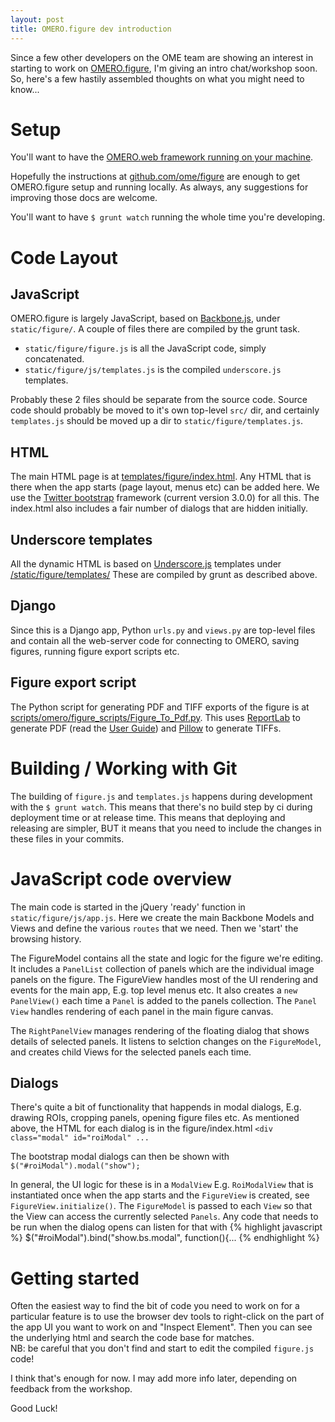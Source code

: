 ```yaml
---
layout: post
title: OMERO.figure dev introduction
---
```


Since a few other developers on the OME team are showing an interest
in starting to work on [OMERO.figure](http://figure.openmicroscopy.org/),
I'm giving an intro chat/workshop soon.
So, here's a few hastily assembled thoughts on what you might need to know...

Setup
=====

You'll want to have the [OMERO.web framework running on your machine](https://www.openmicroscopy.org/site/support/omero5.2/developers/Web/Deployment.html).

Hopefully the instructions at [github.com/ome/figure](https://github.com/ome/figure)
are enough to get OMERO.figure setup and running locally.
As always, any suggestions for improving those docs are welcome.

You'll want to have ```$ grunt watch``` running the whole time you're developing.

Code Layout
===========

JavaScript
----------

OMERO.figure is largely JavaScript, based on [Backbone.js](http://backbonejs.org/), under ```static/figure/```. A couple of files there are compiled by the grunt task. 

 - ```static/figure/figure.js``` is all the JavaScript code, simply concatenated.
 - ```static/figure/js/templates.js``` is the compiled ```underscore.js``` templates.

Probably these 2 files should be separate from the source code. Source code should probably be moved to it's own top-level ```src/``` dir, and certainly ```templates.js``` should be moved up a dir to ```static/figure/templates.js```.

HTML
----

The main HTML page is at [templates/figure/index.html](https://github.com/ome/figure/blob/master/templates/figure/index.html). Any HTML that is
there when the app starts (page layout, menus etc) can be added here.
We use the [Twitter bootstrap](http://getbootstrap.com/) framework (current version 3.0.0) for all this.
The index.html also includes a fair number of dialogs that are hidden initially.

Underscore templates
--------------------

All the dynamic HTML is based on [Underscore.js](http://underscorejs.org/)
templates under [/static/figure/templates/](https://github.com/ome/figure/tree/master/static/figure/templates)
These are compiled by grunt as described above.

Django
------

Since this is a Django app, Python ```urls.py``` and ```views.py``` are
top-level files and contain all the web-server code for connecting to
OMERO, saving figures, running figure export scripts etc.

Figure export script
--------------------

The Python script for generating PDF and TIFF exports of the figure is
at [scripts/omero/figure_scripts/Figure_To_Pdf.py](https://github.com/ome/figure/blob/master/scripts/omero/figure_scripts/Figure_To_Pdf.py).
This uses [ReportLab](http://www.reportlab.com/) to generate PDF
(read the [User Guide](https://www.reportlab.com/docs/reportlab-userguide.pdf))
and [Pillow](https://pillow.readthedocs.io/) to generate TIFFs.


Building / Working with Git
===========================

The building of ```figure.js``` and ```templates.js``` happens during
development with the ```$ grunt watch```. This means that there's no 
build step by ci during deployment time or at release time.
This means that deploying and releasing are simpler, BUT it means that
you need to include the changes in these files in your commits.


JavaScript code overview
========================

The main code is started in the jQuery 'ready' function in
```static/figure/js/app.js```. Here we create the main Backbone
Models and Views and define the various ```routes``` that we
need. Then we 'start' the browsing history.

The FigureModel contains all the state and logic for the figure
we're editing. It includes a ```PanelList``` collection of panels
which are the individual image panels on the figure.
The FigureView handles most of the UI rendering and events for the
main app, E.g. top level menus etc. It also creates a
```new PanelView()``` each time a ```Panel``` is added to the
panels collection. The ```Panel View``` handles rendering of
each panel in the main figure canvas.

The ```RightPanelView``` manages rendering of the floating
dialog that shows details of selected panels. It listens to
selction changes on the ```FigureModel```, and creates
child Views for the selected panels each time.

Dialogs
-------

There's quite a bit of functionality that happends in
modal dialogs, E.g. drawing ROIs, cropping panels,
opening figure files etc. As mentioned above, the HTML for
each dialog is in the figure/index.html
```<div class="modal" id="roiModal" ...```

The bootstrap modal dialogs can then be shown with 
``` $("#roiModal").modal("show"); ```

In general, the UI logic for these is in a ```ModalView```
E.g. ```RoiModalView``` that is instantiated once when the
app starts and the ```FigureView``` is created, see
```FigureView.initialize()```. The ```FigureModel``` is passed to
each ```View``` so that the View can access the currently
selected ```Panels```.
Any code that needs to be run when the dialog opens can
listen for that with
{% highlight javascript %}
$("#roiModal").bind("show.bs.modal", function(){...
{% endhighlight %}


Getting started
===============

Often the easiest way to find the bit of code you need to work on
for a particular feature is to use the browser dev tools to
right-click on the part of the app UI you want to work on and
"Inspect Element". Then you can see the underlying html and search
the code base for matches.  
NB: be careful that you don't find and start to edit the compiled
```figure.js``` code!

I think that's enough for now. I may add more info later,
depending on feedback from the workshop.

Good Luck!
